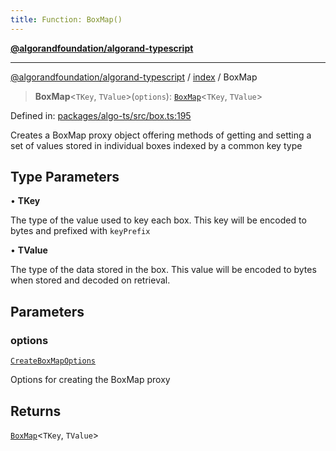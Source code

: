 ```yaml
---
title: Function: BoxMap()
---
```


[**@algorandfoundation/algorand-typescript**](../../README)

***

[@algorandfoundation/algorand-typescript](../../README) / [index](../README) / BoxMap



> **BoxMap**\<`TKey`, `TValue`\>(`options`): [`BoxMap`](../type-aliases/BoxMap)\<`TKey`, `TValue`\>

Defined in: [packages/algo-ts/src/box.ts:195](https://github.com/algorandfoundation/puya-ts/blob/main/packages/algo-ts/src/box.ts#L195)

Creates a BoxMap proxy object offering methods of getting and setting a set of values stored in individual boxes indexed by a common key type

## Type Parameters

• **TKey**

The type of the value used to key each box. This key will be encoded to bytes and prefixed with `keyPrefix`

• **TValue**

The type of the data stored in the box. This value will be encoded to bytes when stored and decoded on retrieval.

## Parameters

### options

[`CreateBoxMapOptions`](../-internal-/interfaces/CreateBoxMapOptions)

Options for creating the BoxMap proxy

## Returns

[`BoxMap`](../type-aliases/BoxMap)\<`TKey`, `TValue`\>